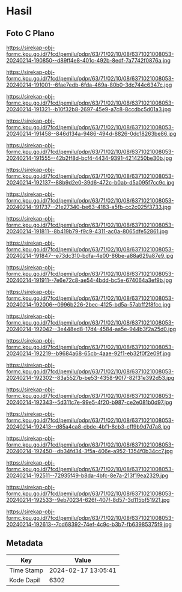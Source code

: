 # Hasil

## Foto C Plano

https://sirekap-obj-formc.kpu.go.id/7fcd/pemilu/pdpr/63/71/02/10/08/6371021008053-20240214-190850--d89ff4e8-401c-492b-8edf-7a7742f0876a.jpg

https://sirekap-obj-formc.kpu.go.id/7fcd/pemilu/pdpr/63/71/02/10/08/6371021008053-20240214-191001--6fae7edb-6fda-469a-80b0-3dc744c6347c.jpg

https://sirekap-obj-formc.kpu.go.id/7fcd/pemilu/pdpr/63/71/02/10/08/6371021008053-20240214-191321--b10f32b8-2697-45e9-a7c8-8ccdbc5d01a3.jpg

https://sirekap-obj-formc.kpu.go.id/7fcd/pemilu/pdpr/63/71/02/10/08/6371021008053-20240214-191458--846d134a-9486-494d-8826-0dc18263be86.jpg

https://sirekap-obj-formc.kpu.go.id/7fcd/pemilu/pdpr/63/71/02/10/08/6371021008053-20240214-191555--42b2ff8d-bcf4-4434-9391-4214250be30b.jpg

https://sirekap-obj-formc.kpu.go.id/7fcd/pemilu/pdpr/63/71/02/10/08/6371021008053-20240214-192137--88b9d2e0-39d6-472c-b0ab-d5a095f7cc9c.jpg

https://sirekap-obj-formc.kpu.go.id/7fcd/pemilu/pdpr/63/71/02/10/08/6371021008053-20240214-191737--21e27340-be63-4183-a5fb-cc2c025f3733.jpg

https://sirekap-obj-formc.kpu.go.id/7fcd/pemilu/pdpr/63/71/02/10/08/6371021008053-20240214-191811--8b419b79-f9c9-4311-ac0a-8065dfe52861.jpg

https://sirekap-obj-formc.kpu.go.id/7fcd/pemilu/pdpr/63/71/02/10/08/6371021008053-20240214-191847--e73dc310-bdfa-4e00-86be-a88a629a87e9.jpg

https://sirekap-obj-formc.kpu.go.id/7fcd/pemilu/pdpr/63/71/02/10/08/6371021008053-20240214-191911--7e6e72c8-ae54-4bdd-bc5e-674064a3ef9b.jpg

https://sirekap-obj-formc.kpu.go.id/7fcd/pemilu/pdpr/63/71/02/10/08/6371021008053-20240214-192006--0996b226-2bec-4125-bd5a-57abff2f8fcc.jpg

https://sirekap-obj-formc.kpu.go.id/7fcd/pemilu/pdpr/63/71/02/10/08/6371021008053-20240214-192042--3e448ed8-17d4-4584-aa5e-944b3f2a25d0.jpg

https://sirekap-obj-formc.kpu.go.id/7fcd/pemilu/pdpr/63/71/02/10/08/6371021008053-20240214-192219--b9684a68-65cb-4aae-92f1-eb32f0f2e09f.jpg

https://sirekap-obj-formc.kpu.go.id/7fcd/pemilu/pdpr/63/71/02/10/08/6371021008053-20240214-192302--83a5527b-be53-4358-90f7-82f31e392d53.jpg

https://sirekap-obj-formc.kpu.go.id/7fcd/pemilu/pdpr/63/71/02/10/08/6371021008053-20240214-192343--5d311c7e-99e5-4f20-b987-ce2e081b0d97.jpg

https://sirekap-obj-formc.kpu.go.id/7fcd/pemilu/pdpr/63/71/02/10/08/6371021008053-20240214-192413--d85a4ca8-cbde-4bf1-8cb3-cff9b9d7d7a8.jpg

https://sirekap-obj-formc.kpu.go.id/7fcd/pemilu/pdpr/63/71/02/10/08/6371021008053-20240214-192450--db34fd34-3f5a-406e-a952-1354f0b34cc7.jpg

https://sirekap-obj-formc.kpu.go.id/7fcd/pemilu/pdpr/63/71/02/10/08/6371021008053-20240214-192511--72935f49-b8da-4bfc-8e7a-213f19ea2329.jpg

https://sirekap-obj-formc.kpu.go.id/7fcd/pemilu/pdpr/63/71/02/10/08/6371021008053-20240214-192533--9eb70234-626f-407f-8d57-3d115bf51921.jpg

https://sirekap-obj-formc.kpu.go.id/7fcd/pemilu/pdpr/63/71/02/10/08/6371021008053-20240214-192613--7cd68392-74ef-4c9c-b3b7-fb63985375f9.jpg


## Metadata

| Key        | Value               |
| ---------- | ------------------- |
| Time Stamp | 2024-02-17 13:05:41 |
| Kode Dapil | 6302                |




